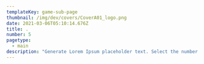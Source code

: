 ```yaml
---
templateKey: game-sub-page
thumbnail: /img/dev/covers/CoverA01_logo.png
date: 2021-03-06T05:10:14.676Z
title: .
number: 5
pagetype:
  - main
description: "Generate Lorem Ipsum placeholder text. Select the number of characters, words, sentences or paragraphs, and hit generate!"
---
```





